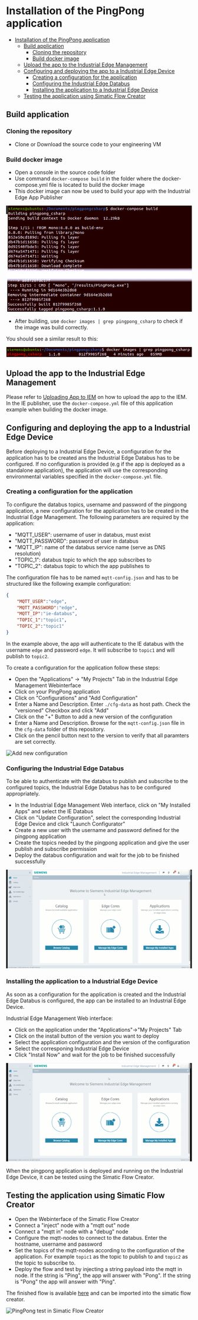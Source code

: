 
# Installation of the PingPong application

- [Installation of the PingPong application](#installation-of-the-pingpong-application)
  - [Build application](#build-application)
    - [Cloning the repository](#cloning-the-repository)
    - [Build docker image](#build-docker-image)
  - [Upload the app to the Industrial Edge Management](#upload-the-app-to-the-industrial-edge-management)
  - [Configuring and deploying the app to a Industrial Edge Device](#configuring-and-deploying-the-app-to-a-industrial-edge-device)
    - [Creating a configuration for the application](#creating-a-configuration-for-the-application)
    - [Configuring the Industrial Edge Databus](#configuring-the-industrial-edge-databus)
    - [Installing the application to a Industrial Edge Device](#installing-the-application-to-a-industrial-edge-device)
  - [Testing the application using Simatic Flow Creator](#testing-the-application-using-simatic-flow-creator)

## Build application

### Cloning the repository

- Clone or Download the source code to your engineering VM

### Build docker image

- Open a console in the source code folder
- Use command `docker-compose build` in the folder where the docker-compose.yml file is located to build the docker image
- This docker image can now be used to build your app with the Industrial Edge App Publisher

![Build docker image](./graphics/docker-compose-build.png)

- After building, use `docker images | grep pingpong_csharp` to check if the image was build correctly.

You should see a similar result to this:

![Check for docker image](./graphics/docker-images-grep.png)

## Upload the app to the Industrial Edge Management

Please refer to [Uploading App to IEM](https://github.com/industrial-edge/upload-app-to-industrial-edge-management) on how to upload the app to the IEM. In the IE publisher, use the `docker-compose.yml` file of this application example when building the docker image.

## Configuring and deploying the app to a Industrial Edge Device

Before deploying to a Industrial Edge Device, a configuration for the application has to be created ans the Industrial Edge Databus has to be configured.
If no configuration is provided (e.g if the app is deployed as a standalone application), the application will use the corresponding environmental variables specified in the `docker-compose.yml` file.

### Creating a configuration for the application

To configure the databus topics, username and password of the pingpong application, a new configuration for the application has to be created in the Industrial Edge Management. The following parameters are required by the application:

- "MQTT_USER": username of user in databus, must exist
- "MQTT_PASSWORD": password of user in databus
- "MQTT_IP": name of the databus service name (serve as DNS resolution)
- "TOPIC_1": databus topic to which the app subscribes to
- "TOPIC_2": databus topic to which the app publishes to

The configuration file has to be named `mqtt-config.json` and has to be structured like the following example configuration:

```json
{
    "MQTT_USER":"edge",
    "MQTT_PASSWORD":"edge",
    "MQTT_IP":"ie-databus",
    "TOPIC_1":"topic1",
    "TOPIC_2":"topic1"
}
```

In the example above, the app will authenticate to the IE databus with the username `edge` and password `edge`. It will subscribe to `topic1` and will publish to `topic2`.

To create a configuration for the application follow these steps:

- Open the "Applications" -> "My Projects" Tab in the Industrial Edge Management Webinterface
- Click on your PingPong application
- Click on "Configurations" and "Add Configuration"
- Enter a Name and Description. Enter `./cfg-data` as host path. Check the "versioned" Checkbox and click "Add"
- Click on the "+" Button to add a new version of the configuration
- Enter a Name and Description. Browse for the `mqtt-config.json` file in the `cfg-data` folder of this repository.
- Click on the pencil button next to the version to verify that all paramters are set correctly.

![Add new configuration](./graphics/pythonpingpong-new-configuration.gif)

### Configuring the Industrial Edge Databus

To be able to authenticate with the databus to publish and subscribe to the configured topics, the Industrial Edge Databus has to be configured appropriately.

- In the Industrial Edge Management Web interface, click on "My Installed Apps" and select the IE Databus
- Click on "Update Configuration", select the corresponding Industrial Edge Device and click "Launch Configurator"
- Create a new user with the username and password defined for the pingpong application
- Create the topics needed by the pingpong application and give the user publish and subscribe permission
- Deploy the databus configuration and wait for the job to be finished successfully

![IE databus configuration](./graphics/ie-databus-config.gif)

### Installing the application to a Industrial Edge Device

As soon as a configuration for the application is created and the Industrial Edge Databus is configured, the app can be installed to an Industrial Edge Device.

Industrial Edge Management Web interface:

- Click on the application under the "Applications"->"My Projects" Tab
- Click on the install button of the version you want to deploy
- Select the application configuration and the version of the configuration
- Select the corresponing Industrial Edge Device
- Click "Install Now" and wait for the job to be finished successfully

![Deploy App to IE Device](./graphics/pythonpingpong-deploy-app-to-ied.gif)

When the pingpong application is deployed and running on the Industrial Edge Device, it can be tested using the Simatic Flow Creator.

## Testing the application using Simatic Flow Creator

- Open the Webinterface of the Simatic Flow Creator
- Connect a "inject" node with a "mqtt out" node
- Connect a "mqtt in" node with a "debug" node
- Configure the mqtt-nodes to connect to the databus. Enter the hostname, username and password
- Set the topics of the mqtt-nodes according to the configuration of the application. For example `topic1` as the topic to publish to and `topic2` as the topic to subscribe to.
- Deploy the flow and test by injecting a string payload into the mqtt in node. If the string is "Ping", the app will answer with "Pong". If the string is "Pong" the app will answer with "Ping".

The finished flow is available [here](./../src/Flow_Pingpong_Test.json) and can be imported into the simatic flow creator.

![PingPong test in Simatic Flow Creator](./graphics/pingpong-flowcreator.gif)
